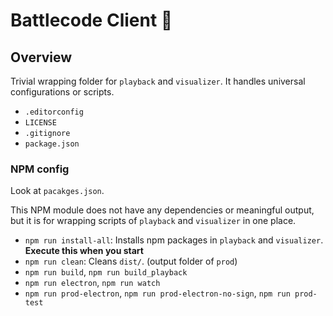 # Battlecode Client 🌱

## Overview
Trivial wrapping folder for `playback` and `visualizer`. It handles universal configurations or scripts.

* `.editorconfig`
* `LICENSE`
* `.gitignore`
* `package.json`

### NPM config
Look at `pacakges.json`.

This NPM module does not have any dependencies or meaningful output, but it is for wrapping scripts of `playback` and `visualizer` in one place.

 * `npm run install-all`: Installs npm packages in `playback` and `visualizer`. **Execute this when you start**
 * `npm run clean`: Cleans `dist/`. (output folder of `prod`)
 * `npm run build`, `npm run build_playback`
 * `npm run electron`, `npm run watch`
 * `npm run prod-electron`, `npm run prod-electron-no-sign`, `npm run prod-test`